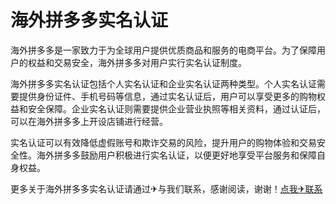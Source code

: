 # 海外拼多多实名认证

海外拼多多是一家致力于为全球用户提供优质商品和服务的电商平台。为了保障用户的权益和交易安全，海外拼多多对用户实行实名认证制度。

海外拼多多实名认证包括个人实名认证和企业实名认证两种类型。个人实名认证需要提供身份证件、手机号码等信息，通过实名认证后，用户可以享受更多的购物权益和安全保障。企业实名认证则需要提供企业营业执照等相关资料，通过认证后，可以在海外拼多多上开设店铺进行经营。

实名认证可以有效降低虚假账号和欺诈交易的风险，提升用户的购物体验和交易安全性。海外拼多多鼓励用户积极进行实名认证，以便更好地享受平台服务和保障自身权益。

更多关于海外拼多多实名认证请通过✈与我们联系，感谢阅读，谢谢！[点我✈联系](https://lm.k02.cc)